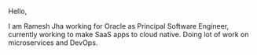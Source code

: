 Hello,

I am Ramesh Jha working for Oracle as Principal Software Engineer, currently working to make SaaS apps to cloud native. Doing lot of work on microservices and DevOps.

<!---
rameshkjha/rameshkjha is a ✨ special ✨ repository because its `README.md` (this file) appears on your GitHub profile.
You can click the Preview link to take a look at your changes.
--->
